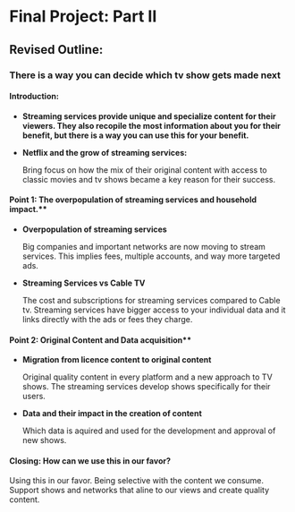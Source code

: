 
# Final Project: Part II

## Revised Outline:

### There is a way you can decide which tv show gets made next

#### Introduction:
  - **Streaming services provide unique and specialize content for their viewers. They also recopile the most information about you for their benefit, but there is a way you can use this for your benefit.**

  - **Netflix and the grow of streaming services:**

     Bring focus on how the mix of their original content with access to classic movies and tv shows became a key reason for their success.

#### Point 1: The overpopulation of streaming services and household impact.**

 - **Overpopulation of streaming services**

   Big companies and important networks are now moving to stream services. This implies fees, multiple accounts, and way more targeted ads.

 - **Streaming Services vs Cable TV**

   The cost and subscriptions for streaming services compared to Cable tv. Streaming services have bigger access to your individual data and it links directly with the ads or   fees they charge. 

#### Point 2: Original Content and Data acquisition**

  - **Migration from licence content to original content**
  
    Original quality content in every platform and a new approach to TV shows. The streaming services develop shows specifically for their users.

  - **Data and their impact in the creation of content**
 
    Which data is aquired and used for the development and approval of new shows.

#### Closing: How can we use this in our favor?
   Using this in our favor. Being selective with the content we consume. Support shows and networks that aline to our views and create quality content.

